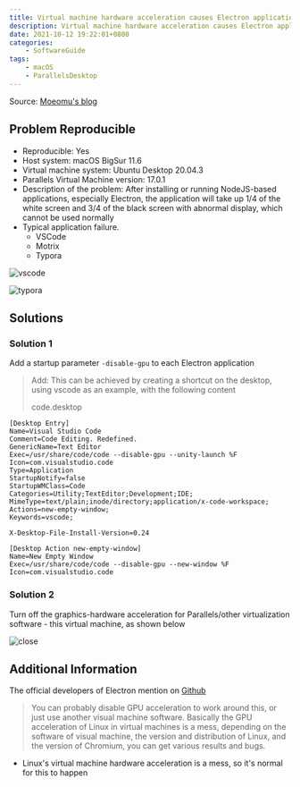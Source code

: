 ```yaml
---
title: Virtual machine hardware acceleration causes Electron application white screen problem
description: Virtual machine hardware acceleration causes Electron application white screen problem
date: 2021-10-12 19:22:01+0800
categories:
    - SoftwareGuide
tags:
    - macOS
    - ParallelsDesktop
---
```


Source: [Moeomu's blog](/posts/virtual-machine-hardware-acceleration-causes-electron-application-white-screen-problem/)

## Problem Reproducible

- Reproducible: Yes
- Host system: macOS BigSur 11.6
- Virtual machine system: Ubuntu Desktop 20.04.3
- Parallels Virtual Machine version: 17.0.1
- Description of the problem: After installing or running NodeJS-based applications, especially Electron, the application will take up 1/4 of the white screen and 3/4 of the black screen with abnormal display, which cannot be used normally
- Typical application failure.
  - VSCode
  - Motrix
  - Typora

![vscode](https://i.loli.net/2021/10/13/WvksDr9PTQFi3ut.png)

![typora](https://i.loli.net/2021/10/13/bRWZPJSQqjhFUNG.png)

## Solutions

### Solution 1

Add a startup parameter `-disable-gpu` to each Electron application

> Add: This can be achieved by creating a shortcut on the desktop, using vscode as an example, with the following content
>
> code.desktop

```shell
[Desktop Entry]
Name=Visual Studio Code
Comment=Code Editing. Redefined.
GenericName=Text Editor
Exec=/usr/share/code/code --disable-gpu --unity-launch %F
Icon=com.visualstudio.code
Type=Application
StartupNotify=false
StartupWMClass=Code
Categories=Utility;TextEditor;Development;IDE;
MimeType=text/plain;inode/directory;application/x-code-workspace;
Actions=new-empty-window;
Keywords=vscode;

X-Desktop-File-Install-Version=0.24

[Desktop Action new-empty-window]
Name=New Empty Window
Exec=/usr/share/code/code --disable-gpu --new-window %F
Icon=com.visualstudio.code
```

### Solution 2

Turn off the graphics-hardware acceleration for Parallels/other virtualization software - this virtual machine, as shown below

![close](https://i.loli.net/2021/10/13/vSLmaJbtXiBd3xR.png)

## Additional Information

The official developers of Electron mention on [Github](https://github.com/electron/electron/issues/5257#issuecomment-213890151)

> You can probably disable GPU acceleration to work around this, or just use another visual machine software. Basically the GPU acceleration of Linux in virtual machines is a mess, depending on the software of visual machine, the version and distribution of Linux, and the version of Chromium, you can get various results and bugs.

- Linux's virtual machine hardware acceleration is a mess, so it's normal for this to happen
